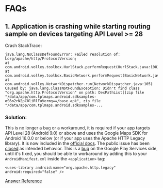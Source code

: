 # FAQs

## 1. Application is crashing while starting routing sample on devices targeting API Level >= 28


Crash StackTrace:
```
java.lang.NoClassDefFoundError: Failed resolution of: Lorg/apache/http/ProtocolVersion;
at com.android.volley.toolbox.HurlStack.performRequest(HurlStack.java:108)
at com.android.volley.toolbox.BasicNetwork.performRequest(BasicNetwork.java:93)
at com.android.volley.NetworkDispatcher.run(NetworkDispatcher.java:105)
Caused by: java.lang.ClassNotFoundException: Didn't find class "org.apache.http.ProtocolVersion" on path: DexPathList[[zip file "/data/app/com.tplmaps.android.sdksamples-oS6o2rN2pC0liRlFuVormg==/base.apk", zip file "/data/app/com.tplmaps.android.sdksamples-...
```
### Solution:
This is no longer a bug or a workaround, it is required if your app targets API Level 28 (Android 9.0) or above and uses the Google Maps SDK for Android 16.0.0 or below (or if your app uses the Apache HTTP Legacy library). It is now included in the [official docs](https://developers.google.com/maps/documentation/android-sdk/config#specify_requirement_for_apache_http_legacy_library). The public issue has been [closed](https://issuetracker.google.com/issues/79478779#comment11) as intended behavior.
This is a [bug](https://issuetracker.google.com/issues/79478779#comment3) on the Google Play Services side, until it's fixed, you should be able to workaround by adding this to your `AndroidManifest.xml` inside the `<application>` tag:
```
<uses-library android:name="org.apache.http.legacy" android:required="false" />
```
[Answer Reference](https://stackoverflow.com/questions/50461881/java-lang-noclassdeffounderrorfailed-resolution-of-lorg-apache-http-protocolve)

